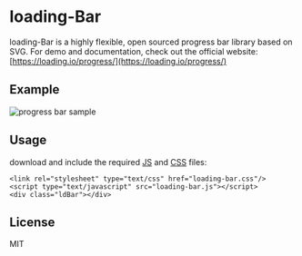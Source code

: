 # loading-Bar

loading-Bar is a highly flexible, open sourced progress bar library based on SVG. For demo and documentation, check out the official website: [https://loading.io/progress/](https://loading.io/progress/)


## Example

![progress bar sample](https://raw.githubusercontent.com/loadingio/loading-bar/master/web/static/assets/img/sample.gif)


## Usage

download and include the required [JS](https://raw.githubusercontent.com/loadingio/loading-bar/master/dist/loading-bar.js) and [CSS](https://raw.githubusercontent.com/loadingio/loading-bar/master/dist/loading-bar.css) files:

    <link rel="stylesheet" type="text/css" href="loading-bar.css"/>
    <script type="text/javascript" src="loading-bar.js"></script>
    <div class="ldBar"></div>


## License

MIT
